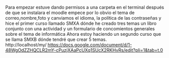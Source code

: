 Para empezar estuve dando permisos a una carpeta en el terminal después de que se instalara el moodle empece por lo obvio el tema de correo,nombre,foto y canviamos el idioma, la política de las contraseñas y hice el primer curso llamado SMXA dónde he creado tres temas un libro conjunto con una actividad y un formulario de concomientos generales sobre el tema de informática 
Ahora estoy haciendo un segundo curso que se llama SMXB dónde tendré que crear 5 temas.  
http://localhost/my/ 
https://docs.google.com/document/d/1-48WgOdZZHQCLR2mY-cPuzjXAaPcUXq1SUcX2RKHvRs/edit?pli=1&tab=t.0 
